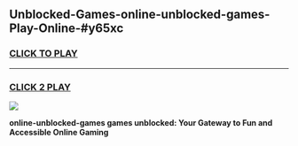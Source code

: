 
## Unblocked-Games-online-unblocked-games-Play-Online-#y65xc
<h3>
<a href="https://premium.freeplayer.one?title=online-unblocked-games&ref=27F">CLICK TO PLAY</a></h3>
<hr>

<h3>
<a href="https://premium.freeplayer.one?title=online-unblocked-games&ref=27F">CLICK 2 PLAY</a>
  
</h3>

<a href="https://premium.freeplayer.one?title=online-unblocked-games&ref=27F"><img src="https://clearcache.store/games.png"></a>


**online-unblocked-games games unblocked: Your Gateway to Fun and Accessible Online Gaming**
